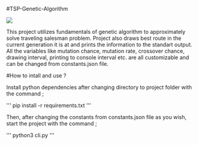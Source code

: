 #TSP-Genetic-Algorithm

![](git-ga.gif)

This project utilizes fundamentals of genetic algorithm to approximately solve traveling salesman problem. Project also draws best route in the current generation it is at and prints the information to the standart output. All the variables like mutation chance, mutation rate, crossover chance, drawing interval, printing to console interval etc. are all customizable and can be changed from constants.json file. 

#How to intall and use ? 

Install python dependencies after changing directory to project folder with the command ;

'''
pip install -r requirements.txt
'''

Then, after changing the constants from constants.json file as you wish, start the project with the command ;

'''
python3 cli.py
'''



